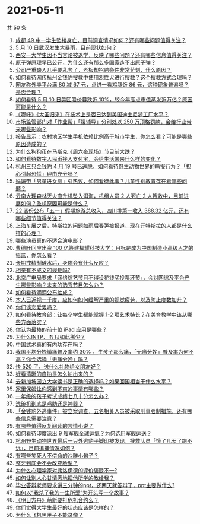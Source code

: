 # 2021-05-11

共 50 条

<!-- BEGIN -->
<!-- 最后更新时间 Tue May 11 2021 00:04:20 GMT+0800 (China Standard Time) -->

1. [成都 49
   中一学生坠楼身亡，目前调查情况如何？还有哪些问题值得关注？](https://www.zhihu.com/question/458690995)
2. [5 月 10 日武汉发生大暴雨，目前现状如何？](https://www.zhihu.com/question/458694221)
3. [西安一大学生因不当言论被退学，反映了哪些问题？还有哪些信息值得关注？](https://www.zhihu.com/question/458572630)
4. [原子弹原理早已公开，为什么还有那么多国家造不出原子弹？](https://www.zhihu.com/question/435554563)
5. [公司严重缺人几乎要乱套了，老板却招聘条件非常苛刻，什么原因？](https://www.zhihu.com/question/458077938)
6. [如何看待网传杭州金钱豹搜救中使用烈性犬进行搜救？这个搜救方式合理吗？](https://www.zhihu.com/question/458486742)
7. [网友称外卖平台满 80 减 67 元，点进一看鸡腿饭 86
   元，这种现象普遍吗？是否合理？](https://www.zhihu.com/question/458657073)
8. [如何看待 5 月 10 日美团股价暴跌近
   10%，较今年高点市值蒸发近万亿？原因可能是什么？](https://www.zhihu.com/question/458673613)
9. [《哪吒》《大圣归来》在技术上是否已达到美国迪士尼梦工厂水平？](https://www.zhihu.com/question/389058916)
10. [市场监管部门对「作业帮」「猿辅导」分别处以 250
    万顶格罚款，会给行业带来哪些影响？](https://www.zhihu.com/question/458641505)
11. [报告显示：农村地区学生手机依赖比例高于城市学生，你怎么看？可能是哪些原因造成的？](https://www.zhihu.com/question/458628261)
12. [为什么狗狗币在马斯克《周六夜现场》节目前大跌？](https://www.zhihu.com/question/458505263)
13. [如何看待数字人民币接入支付宝，会给生活带来什么样的变化？](https://www.zhihu.com/question/458629505)
14. [杭州三只金钱豹 4 月 19
    号已逃脱，如何看待野生动物世界的瞒报行为？「担心引起恐慌」理由充分吗？](https://www.zhihu.com/question/458565862)
15. [妈妈带「男童进女厕」引热议，如何看待此事？儿童性别教育存在着哪些问题？](https://www.zhihu.com/question/458384181)
16. [云南大理森林灭火直升机坠入洱海，机组人员 2 人死亡 2
    人搜救中，目前进展如何？坠机原因可能是什么？](https://www.zhihu.com/question/458664094)
17. [22 省份公布「五一」假期旅游总收入，四川排第一收入 388.32
    亿元，还有哪些细节值得关注？](https://www.zhihu.com/question/458345276)
18. [上海车展之后，特斯拉的问题如雨后春笋被报道，现在开特斯拉的人都是什么样的心理？](https://www.zhihu.com/question/458585086)
19. [哪些演员真的不适合演电影？](https://www.zhihu.com/question/451042144)
20. [曹德旺回应出资 100
    亿筹建福耀科技大学：目标是成为中国制造业高级人才的摇篮，你怎么看？](https://www.zhihu.com/question/458657914)
21. [长期戒精制碳水后，身体会有什么反应？](https://www.zhihu.com/question/368157736)
22. [相亲有不成文的规矩吗?](https://www.zhihu.com/question/453068049)
23. [北京广电局要求「网络综艺节目不得设花钱买投票环节」，会对网综及平台产生哪些影响？未来的选秀节目怎么办？](https://www.zhihu.com/question/458698135)
24. [如何看待滴滴公布抽成？](https://www.zhihu.com/question/458266748)
25. [本人已近视一千度，应如何如何缓解严重的视觉疲劳，以及防止度数加升？](https://www.zhihu.com/question/450542654)
26. [你们谈恋爱累吗？](https://www.zhihu.com/question/399471584)
27. [如何看待教育部：让每个学生都能掌握 1-2
    项艺术特长？在美育教学中该从哪些方面落实？](https://www.zhihu.com/question/458077269)
28. [你认为最棒的前十位 iPad 应用是哪些？](https://www.zhihu.com/question/34453138)
29. [为什么INTP、INTJ如此稀少？](https://www.zhihu.com/question/357147669)
30. [中国武术真的有内功存在吗？](https://www.zhihu.com/question/29086555)
31. [我国平均分娩镇痛普及率约 30%
    ，生孩子那么痛，「无痛分娩」普及率为何不高？你会选择「无痛分娩」吗？](https://www.zhihu.com/question/458562621)
32. [快 520 了，送什么礼物给女朋友好？](https://www.zhihu.com/question/323989785)
33. [好看清晰的自拍是怎么拍出来的？](https://www.zhihu.com/question/267598322)
34. [去新加坡国立大学读书是正确的选择吗？如果回国相当于什么水平？](https://www.zhihu.com/question/415399401)
35. [家里保姆让你感到不爽的事情有哪些？](https://www.zhihu.com/question/20554063)
36. [一年级的孩子考试成绩七八十分怎么办？](https://www.zhihu.com/question/423393543)
37. [洗碗机到底是鸡肋还是神器？](https://www.zhihu.com/question/336267047)
38. [「金钱豹外逃事件」被立案调查，五名相关人员被采取刑事强制措施，还有哪些信息需要注意？](https://www.zhihu.com/question/458665171)
39. [有哪些值得反复阅读的言情小说？](https://www.zhihu.com/question/356734446)
40. [如何看待印度派出 9 艘军舰全球运氧？为何选用军舰运送？](https://www.zhihu.com/question/458210866)
41. [杭州野生动物世界最后一只外逃豹子脚印被发现，搜救队员「饿了几天了跑不远」，目前追捕情况如何？](https://www.zhihu.com/question/458634493)
42. [有哪些笑死人不偿命的沙雕小句子？](https://www.zhihu.com/question/446274242)
43. [整牙到底会不会改变脸型？](https://www.zhihu.com/question/29078408)
44. [为什么心理学家对弗洛伊德的评价褒贬不一?](https://www.zhihu.com/question/458001165)
45. [如何让别人心甘情愿地把他所学的教给我？](https://www.zhihu.com/question/38714506)
46. [毕业答辩老师要求讲三分钟的ppt，还两天就答辩了，ppt主要做什么?](https://www.zhihu.com/question/391921734)
47. [如何以“我杀了我的一生所爱”为开头写一个故事？](https://www.zhihu.com/question/454995390)
48. [《明日方舟》萌新要打危机合约么？](https://www.zhihu.com/question/428838411)
49. [你们觉得大学生最好的状态应该是怎样的？](https://www.zhihu.com/question/446765433)
50. [为什么飞机黑匣子不能录像？](https://www.zhihu.com/question/458343049)

<!-- END -->
